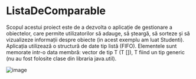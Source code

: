 # ListaDeComparable
Scopul acestui proiect este de a dezvolta o aplicație de gestionare a obiectelor, care permite utilizatorilor să adauge, să șteargă, să sorteze și să vizualizeze informații despre obiecte (in acest exemplu am luat Studenti). Aplicația utilizează o structură de date tip listă (FIFO).
Elementele sunt memorate intr-o data membră: vector de tip T (T []), T fiind un tip generic (nu au fost folosite clase din libraria java.util).

![image](https://github.com/vataseradu/ListaDeComparable/assets/130003640/fb3790f1-0e21-4922-91aa-0c3eddced77b)
